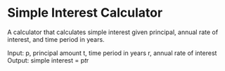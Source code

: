 # Simple Interest Calculator

A calculator that calculates simple interest given principal, annual rate of interest, and time period in years.

Input:
   p, principal amount
   t, time period in years
   r, annual rate of interest
Output:
   simple interest = p*t*r
